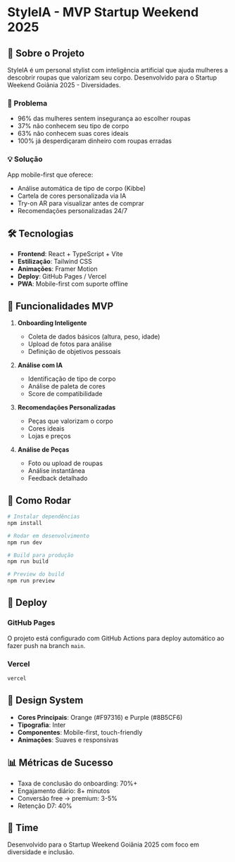 # StyleIA - MVP Startup Weekend 2025

## 🚀 Sobre o Projeto

StyleIA é um personal stylist com inteligência artificial que ajuda mulheres a descobrir roupas que valorizam seu corpo. Desenvolvido para o Startup Weekend Goiânia 2025 - Diversidades.

### 🎯 Problema

- 96% das mulheres sentem insegurança ao escolher roupas
- 37% não conhecem seu tipo de corpo
- 63% não conhecem suas cores ideais
- 100% já desperdiçaram dinheiro com roupas erradas

### 💡 Solução

App mobile-first que oferece:
- Análise automática de tipo de corpo (Kibbe)
- Cartela de cores personalizada via IA
- Try-on AR para visualizar antes de comprar
- Recomendações personalizadas 24/7

## 🛠️ Tecnologias

- **Frontend**: React + TypeScript + Vite
- **Estilização**: Tailwind CSS
- **Animações**: Framer Motion
- **Deploy**: GitHub Pages / Vercel
- **PWA**: Mobile-first com suporte offline

## 📱 Funcionalidades MVP

1. **Onboarding Inteligente**
   - Coleta de dados básicos (altura, peso, idade)
   - Upload de fotos para análise
   - Definição de objetivos pessoais

2. **Análise com IA**
   - Identificação de tipo de corpo
   - Análise de paleta de cores
   - Score de compatibilidade

3. **Recomendações Personalizadas**
   - Peças que valorizam o corpo
   - Cores ideais
   - Lojas e preços

4. **Análise de Peças**
   - Foto ou upload de roupas
   - Análise instantânea
   - Feedback detalhado

## 🚀 Como Rodar

```bash
# Instalar dependências
npm install

# Rodar em desenvolvimento
npm run dev

# Build para produção
npm run build

# Preview do build
npm run preview
```

## 📲 Deploy

### GitHub Pages
O projeto está configurado com GitHub Actions para deploy automático ao fazer push na branch `main`.

### Vercel
```bash
vercel
```

## 🎨 Design System

- **Cores Principais**: Orange (#F97316) e Purple (#8B5CF6)
- **Tipografia**: Inter
- **Componentes**: Mobile-first, touch-friendly
- **Animações**: Suaves e responsivas

## 📊 Métricas de Sucesso

- Taxa de conclusão do onboarding: 70%+
- Engajamento diário: 8+ minutos
- Conversão free → premium: 3-5%
- Retenção D7: 40%

## 🤝 Time

Desenvolvido para o Startup Weekend Goiânia 2025 com foco em diversidade e inclusão.
